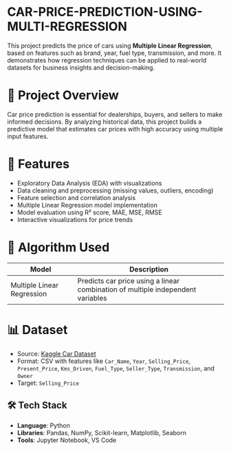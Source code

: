 # CAR-PRICE-PREDICTION-USING-MULTI-REGRESSION

This project predicts the price of cars using **Multiple Linear Regression**, based on features such as brand, year, fuel type, transmission, and more. It demonstrates how regression techniques can be applied to real-world datasets for business insights and decision-making.

# 📌 Project Overview

Car price prediction is essential for dealerships, buyers, and sellers to make informed decisions. By analyzing historical data, this project builds a predictive model that estimates car prices with high accuracy using multiple input features.

# 🚀 Features

- Exploratory Data Analysis (EDA) with visualizations
- Data cleaning and preprocessing (missing values, outliers, encoding)
- Feature selection and correlation analysis
- Multiple Linear Regression model implementation
- Model evaluation using R² score, MAE, MSE, RMSE
- Interactive visualizations for price trends

# 🧠 Algorithm Used

| Model                  | Description                                                                 |
|------------------------|-----------------------------------------------------------------------------|
| Multiple Linear Regression | Predicts car price using a linear combination of multiple independent variables |

# 📊 Dataset

- Source: [Kaggle Car Dataset](https://www.kaggle.com/)
- Format: CSV with features like `Car_Name`, `Year`, `Selling_Price`, `Present_Price`, `Kms_Driven`, `Fuel_Type`, `Seller_Type`, `Transmission`, and `Owner`
- Target: `Selling_Price`

## 🛠️ Tech Stack

- **Language**: Python
- **Libraries**: Pandas, NumPy, Scikit-learn, Matplotlib, Seaborn
- **Tools**: Jupyter Notebook, VS Code

